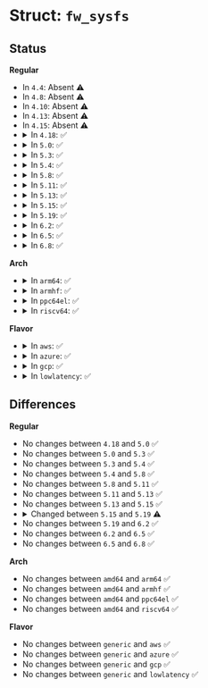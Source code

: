 # Struct: <code>fw_sysfs</code>

## Status
<b>Regular</b>
<ul>
<li>
In <code>4.4</code>: Absent ⚠️
</li>
<li>
In <code>4.8</code>: Absent ⚠️
</li>
<li>
In <code>4.10</code>: Absent ⚠️
</li>
<li>
In <code>4.13</code>: Absent ⚠️
</li>
<li>
In <code>4.15</code>: Absent ⚠️
</li>
<li>
<details>
<summary>In <code>4.18</code>: ✅</summary>

```c
struct fw_sysfs {
    bool nowait;
    struct device dev;
    struct fw_priv *fw_priv;
    struct firmware *fw;
};
```
</details>
</li>
<li>
<details>
<summary>In <code>5.0</code>: ✅</summary>

```c
struct fw_sysfs {
    bool nowait;
    struct device dev;
    struct fw_priv *fw_priv;
    struct firmware *fw;
};
```
</details>
</li>
<li>
<details>
<summary>In <code>5.3</code>: ✅</summary>

```c
struct fw_sysfs {
    bool nowait;
    struct device dev;
    struct fw_priv *fw_priv;
    struct firmware *fw;
};
```
</details>
</li>
<li>
<details>
<summary>In <code>5.4</code>: ✅</summary>

```c
struct fw_sysfs {
    bool nowait;
    struct device dev;
    struct fw_priv *fw_priv;
    struct firmware *fw;
};
```
</details>
</li>
<li>
<details>
<summary>In <code>5.8</code>: ✅</summary>

```c
struct fw_sysfs {
    bool nowait;
    struct device dev;
    struct fw_priv *fw_priv;
    struct firmware *fw;
};
```
</details>
</li>
<li>
<details>
<summary>In <code>5.11</code>: ✅</summary>

```c
struct fw_sysfs {
    bool nowait;
    struct device dev;
    struct fw_priv *fw_priv;
    struct firmware *fw;
};
```
</details>
</li>
<li>
<details>
<summary>In <code>5.13</code>: ✅</summary>

```c
struct fw_sysfs {
    bool nowait;
    struct device dev;
    struct fw_priv *fw_priv;
    struct firmware *fw;
};
```
</details>
</li>
<li>
<details>
<summary>In <code>5.15</code>: ✅</summary>

```c
struct fw_sysfs {
    bool nowait;
    struct device dev;
    struct fw_priv *fw_priv;
    struct firmware *fw;
};
```
</details>
</li>
<li>
<details>
<summary>In <code>5.19</code>: ✅</summary>

```c
struct fw_sysfs {
    bool nowait;
    struct device dev;
    struct fw_priv *fw_priv;
    struct firmware *fw;
    void *fw_upload_priv;
};
```
</details>
</li>
<li>
<details>
<summary>In <code>6.2</code>: ✅</summary>

```c
struct fw_sysfs {
    bool nowait;
    struct device dev;
    struct fw_priv *fw_priv;
    struct firmware *fw;
    void *fw_upload_priv;
};
```
</details>
</li>
<li>
<details>
<summary>In <code>6.5</code>: ✅</summary>

```c
struct fw_sysfs {
    bool nowait;
    struct device dev;
    struct fw_priv *fw_priv;
    struct firmware *fw;
    void *fw_upload_priv;
};
```
</details>
</li>
<li>
<details>
<summary>In <code>6.8</code>: ✅</summary>

```c
struct fw_sysfs {
    bool nowait;
    struct device dev;
    struct fw_priv *fw_priv;
    struct firmware *fw;
    void *fw_upload_priv;
};
```
</details>
</li>
</ul>
<b>Arch</b>
<ul>
<li>
<details>
<summary>In <code>arm64</code>: ✅</summary>

```c
struct fw_sysfs {
    bool nowait;
    struct device dev;
    struct fw_priv *fw_priv;
    struct firmware *fw;
};
```
</details>
</li>
<li>
<details>
<summary>In <code>armhf</code>: ✅</summary>

```c
struct fw_sysfs {
    bool nowait;
    struct device dev;
    struct fw_priv *fw_priv;
    struct firmware *fw;
};
```
</details>
</li>
<li>
<details>
<summary>In <code>ppc64el</code>: ✅</summary>

```c
struct fw_sysfs {
    bool nowait;
    struct device dev;
    struct fw_priv *fw_priv;
    struct firmware *fw;
};
```
</details>
</li>
<li>
<details>
<summary>In <code>riscv64</code>: ✅</summary>

```c
struct fw_sysfs {
    bool nowait;
    struct device dev;
    struct fw_priv *fw_priv;
    struct firmware *fw;
};
```
</details>
</li>
</ul>
<b>Flavor</b>
<ul>
<li>
<details>
<summary>In <code>aws</code>: ✅</summary>

```c
struct fw_sysfs {
    bool nowait;
    struct device dev;
    struct fw_priv *fw_priv;
    struct firmware *fw;
};
```
</details>
</li>
<li>
<details>
<summary>In <code>azure</code>: ✅</summary>

```c
struct fw_sysfs {
    bool nowait;
    struct device dev;
    struct fw_priv *fw_priv;
    struct firmware *fw;
};
```
</details>
</li>
<li>
<details>
<summary>In <code>gcp</code>: ✅</summary>

```c
struct fw_sysfs {
    bool nowait;
    struct device dev;
    struct fw_priv *fw_priv;
    struct firmware *fw;
};
```
</details>
</li>
<li>
<details>
<summary>In <code>lowlatency</code>: ✅</summary>

```c
struct fw_sysfs {
    bool nowait;
    struct device dev;
    struct fw_priv *fw_priv;
    struct firmware *fw;
};
```
</details>
</li>
</ul>

## Differences
<b>Regular</b>
<ul>
<li>
No changes between <code>4.18</code> and <code>5.0</code> ✅
</li>
<li>
No changes between <code>5.0</code> and <code>5.3</code> ✅
</li>
<li>
No changes between <code>5.3</code> and <code>5.4</code> ✅
</li>
<li>
No changes between <code>5.4</code> and <code>5.8</code> ✅
</li>
<li>
No changes between <code>5.8</code> and <code>5.11</code> ✅
</li>
<li>
No changes between <code>5.11</code> and <code>5.13</code> ✅
</li>
<li>
No changes between <code>5.13</code> and <code>5.15</code> ✅
</li>
<li>
<details>
<summary>Changed between <code>5.15</code> and <code>5.19</code> ⚠️</summary>
<ul>
<li>
<b>Field added. </b>
<code>void *fw_upload_priv</code>
</li>
</ul>
</details>
</li>
<li>
No changes between <code>5.19</code> and <code>6.2</code> ✅
</li>
<li>
No changes between <code>6.2</code> and <code>6.5</code> ✅
</li>
<li>
No changes between <code>6.5</code> and <code>6.8</code> ✅
</li>
</ul>
<b>Arch</b>
<ul>
<li>
No changes between <code>amd64</code> and <code>arm64</code> ✅
</li>
<li>
No changes between <code>amd64</code> and <code>armhf</code> ✅
</li>
<li>
No changes between <code>amd64</code> and <code>ppc64el</code> ✅
</li>
<li>
No changes between <code>amd64</code> and <code>riscv64</code> ✅
</li>
</ul>
<b>Flavor</b>
<ul>
<li>
No changes between <code>generic</code> and <code>aws</code> ✅
</li>
<li>
No changes between <code>generic</code> and <code>azure</code> ✅
</li>
<li>
No changes between <code>generic</code> and <code>gcp</code> ✅
</li>
<li>
No changes between <code>generic</code> and <code>lowlatency</code> ✅
</li>
</ul>
